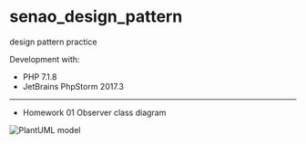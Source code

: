 # senao_design_pattern
design pattern practice

Development with:
- PHP 7.1.8
- JetBrains PhpStorm 2017.3

---

- Homework 01 Observer class diagram

![PlantUML model](http://www.plantuml.com/plantuml/png/XP5HQy8m58NVyoi2Ur56-mSKKLH6GITqVTYRtAPNbrcJSNChoDn_NsmQw8gml9tavfml9tF7GDoSQw4D8nr0eSmAVKQItqBwzMnDeTLfD0xgYBm1npagIzLzpX_y206bOmB5KjNWd5nqiZLwQyfFz4V1Bx6bGxeWRRJZTkT9DKHesk4G0ioWFc9aXNrbBEl3DQf_uIPtkW2rhAqwnLTj5-_xVBtSvQlizMLVPDlrmD1V6pQowyYZH_DL0NS5X8YLFcg6-azIVwfhTdfBquSTYOV5JMz94kZ50AGrweV6X7GsO1PpD9N_vby0)
